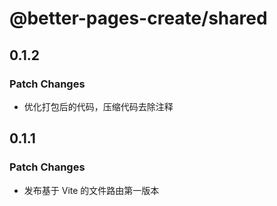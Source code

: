 # @better-pages-create/shared

## 0.1.2

### Patch Changes

- 优化打包后的代码，压缩代码去除注释

## 0.1.1

### Patch Changes

- 发布基于 Vite 的文件路由第一版本
